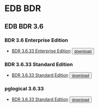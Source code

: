 # EDB BDR

## EDB BDR 3.6

### BDR 3.6 Enterprise Edition

* [BDR 3.6.33 Enterprise Edition](https://media.githubusercontent.com/media/EnterpriseDB/docs-archive/main/docs/bdr/3.6/bdr3.6.33-ee.pdf) <button>[download](https://media.githubusercontent.com//media/EnterpriseDB/docs-archive/main/docs/bdr/3.6/bdr3.6.33-ee.pdf?download=true)</button>

### BDR 3.6.33 Standard Edition
* [BDR 3.6.33 Standard Edition](https://media.githubusercontent.com/media/EnterpriseDB/docs-archive/main/docs/bdr/3.6/bdr3.6.33-se.pdf) <button>[download](https://media.githubusercontent.com//media/EnterpriseDB/docs-archive/main/docs/bdr/3.6/bdr3.6.33-se.pdf?download=true)</button>

### pglogical 3.6.33
* [BDR 3.6.33 Standard Edition](https://media.githubusercontent.com/media/EnterpriseDB/docs-archive/main/docs/bdr/pglogical3.6.33.pdf) <button>[download](https://media.githubusercontent.com//media/EnterpriseDB/docs-archive/main/docs/bdr/3.6/pglogical3.6.33.pdf?download=true)</button>